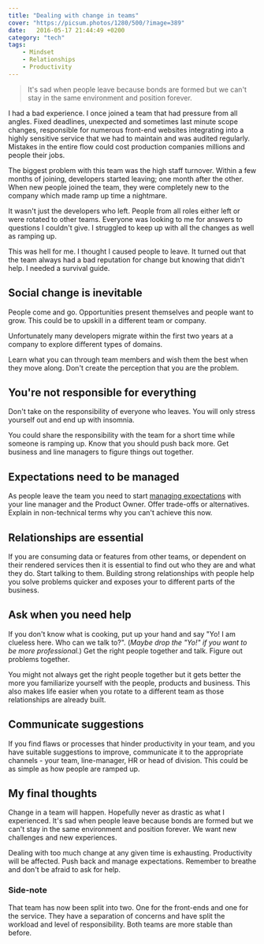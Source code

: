 ```yaml
---
title: "Dealing with change in teams"
cover: "https://picsum.photos/1280/500/?image=389"
date:   2016-05-17 21:44:49 +0200
category: "tech"
tags:
    - Mindset
    - Relationships
    - Productivity
---
```


> It's sad when people leave because bonds are formed but we can't stay in the
> same environment and position forever.

I had a bad experience. I once joined a team that had pressure from all angles.
Fixed deadlines, unexpected and sometimes last minute scope changes,
responsible for numerous front-end websites integrating into a highly sensitive
service that we had to maintain and was audited regularly.
Mistakes in the entire flow could cost production companies millions and
people their jobs.

The biggest problem with this team was the high staff turnover. Within a few
months of joining, developers started leaving; one month after the other. When new
people joined the team, they were completely new to the company which made
ramp up time a nightmare.

It wasn't just the developers who left. People from all roles either left or
were rotated to other teams. Everyone was looking to me for answers to
questions I couldn't give. I struggled to keep up with all the changes as well
as ramping up.

This was hell for me. I thought I caused people to leave. It turned out that
the team always had a bad reputation for change but knowing that didn't help.
I needed a survival guide.

## Social change is inevitable

People come and go. Opportunities present themselves and people want to grow.
This could be to upskill in a different team or company.

Unfortunately many developers migrate within the first two years
at a company to explore different types of domains.

Learn what you can through team members and wish them the best when they
move along. Don't create the perception that you are the problem.

## You're not responsible for everything

Don't take on the responsibility of everyone who leaves. You will only stress
yourself out and end up with insomnia.

You could share the responsibility with the team for a short time while
someone is ramping up. Know that you should push back more. Get business and
line managers to figure things out together.

## Expectations need to be managed

As people leave the team you need to start
[managing expectations](/blog/manage-expectations) with your line manager and the
Product Owner. Offer trade-offs or alternatives. Explain in non-technical
terms why you can't achieve this now.

## Relationships are essential

If you are consuming data or features from other teams, or dependent on their
rendered services then it is essential to find out who they are and what they
do. Start talking to them. Building strong relationships with people help you
solve problems quicker and exposes your to different parts of the business.

## Ask when you need help

If you don't know what is cooking, put up your hand and say "Yo! I am clueless
here. Who can we talk to?". (_Maybe drop the "Yo!" if you want to be more
professional._) Get the right people together and talk. Figure out problems
together.

You might not always get the right people together but it gets better the
more you familiarize yourself with the people, products and business. This also
makes life easier when you rotate to a different team as those relationships are
already built.

## Communicate suggestions

If you find flaws or processes that hinder productivity in your team,
and you have suitable suggestions to improve, communicate it to the appropriate
channels - your team, line-manager, HR or head of division. This could be as
simple as how people are ramped up.

## My final thoughts

Change in a team will happen. Hopefully never as drastic as what I experienced.
It's sad when people leave because bonds are formed but we can't stay in the
same environment and position forever. We want new challenges and
new experiences.

Dealing with too much change at any given time is exhausting. Productivity will
be affected. Push back and manage expectations. Remember to breathe
and don't be afraid to ask for help.

### Side-note

That team has now been split into two. One for the front-ends and one for the
service. They have a separation of concerns and have split the workload and
level of responsibility. Both teams are more stable than before.
